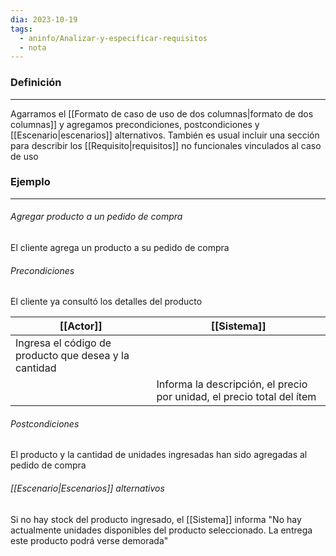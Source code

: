```yaml
---
dia: 2023-10-19
tags:
  - aninfo/Analizar-y-especificar-requisitos
  - nota
---
```

### Definición
---
Agarramos el [[Formato de caso de uso de dos columnas|formato de dos columnas]] y agregamos precondiciones, postcondiciones y [[Escenario|escenarios]] alternativos. También es usual incluir una sección para describir los [[Requisito|requisitos]] no funcionales vinculados al caso de uso

### Ejemplo
---
###### Agregar producto a un pedido de compra
El cliente agrega un producto a su pedido de compra

###### Precondiciones
El cliente ya consultó los detalles del producto

| [[Actor]]                                             | [[Sistema]]                                                            |
| ----------------------------------------------------- | ---------------------------------------------------------------------- |
| Ingresa el código de producto que desea y la cantidad |                                                                        |
|                                                       | Informa la descripción, el precio por unidad, el precio total del ítem |

###### Postcondiciones
El producto y la cantidad de unidades ingresadas han sido agregadas al pedido de compra

###### [[Escenario|Escenarios]] alternativos
Si no hay stock del producto ingresado, el [[Sistema]] informa "No hay actualmente unidades disponibles del producto seleccionado. La entrega este producto podrá verse demorada"

